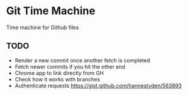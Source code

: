 Git Time Machine
=================

Time machine for Github files

## TODO

- Render a new commit once another fetch is completed
- Fetch newer commits if you hit the other end
- Chrome app to link directly from GH
- Check how it works with branches
- Authenticate requests https://gist.github.com/hannestyden/563893

